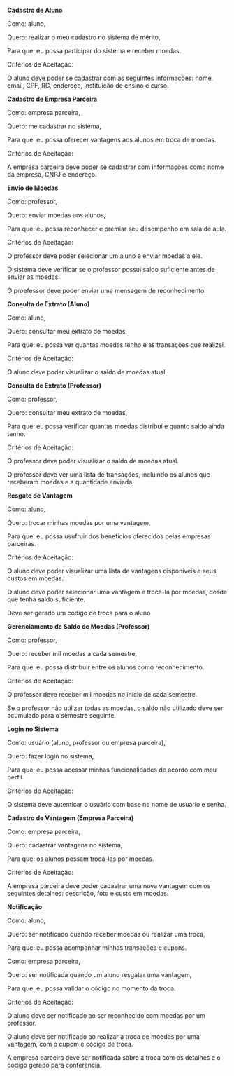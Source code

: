 **Cadastro de Aluno**

Como: aluno,

Quero: realizar o meu cadastro no sistema de mérito,

Para que: eu possa participar do sistema e receber moedas.


Critérios de Aceitação:


O aluno deve poder se cadastrar com as seguintes informações: nome, email, CPF, RG, endereço, instituição de ensino e curso.


**Cadastro de Empresa Parceira**

Como: empresa parceira,

Quero: me cadastrar no sistema,

Para que: eu possa oferecer vantagens aos alunos em troca de moedas.


Critérios de Aceitação:


A empresa parceira deve poder se cadastrar com informações como nome da empresa, CNPJ e endereço.


**Envio de Moedas**

Como: professor,

Quero: enviar moedas aos alunos,

Para que: eu possa reconhecer e premiar seu desempenho em sala de aula.


Critérios de Aceitação:


O professor deve poder selecionar um aluno e enviar moedas a ele.

O sistema deve verificar se o professor possui saldo suficiente antes de enviar as moedas.

O proefessor deve poder enviar uma mensagem de reconhecimento


**Consulta de Extrato (Aluno)**

Como: aluno,

Quero: consultar meu extrato de moedas,

Para que: eu possa ver quantas moedas tenho e as transações que realizei.

Critérios de Aceitação:


O aluno deve poder visualizar o saldo de moedas atual.


**Consulta de Extrato (Professor)**

Como: professor,

Quero: consultar meu extrato de moedas,

Para que: eu possa verificar quantas moedas distribuí e quanto saldo ainda tenho.

Critérios de Aceitação:


O professor deve poder visualizar o saldo de moedas atual.

O professor deve ver uma lista de transações, incluindo os alunos que receberam moedas e a quantidade enviada.


**Resgate de Vantagem**

Como: aluno,

Quero: trocar minhas moedas por uma vantagem,

Para que: eu possa usufruir dos benefícios oferecidos pelas empresas parceiras.

Critérios de Aceitação:


O aluno deve poder visualizar uma lista de vantagens disponíveis e seus custos em moedas.

O aluno deve poder selecionar uma vantagem e trocá-la por moedas, desde que tenha saldo suficiente.

Deve ser gerado um codigo de troca para o aluno 


**Gerenciamento de Saldo de Moedas (Professor)**

Como: professor,

Quero: receber mil moedas a cada semestre,

Para que: eu possa distribuir entre os alunos como reconhecimento.

Critérios de Aceitação:


O professor deve receber mil moedas no início de cada semestre.

Se o professor não utilizar todas as moedas, o saldo não utilizado deve ser acumulado para o semestre seguinte.


**Login no Sistema**

Como: usuário (aluno, professor ou empresa parceira),

Quero: fazer login no sistema,

Para que: eu possa acessar minhas funcionalidades de acordo com meu perfil.

Critérios de Aceitação:


O sistema deve autenticar o usuário com base no nome de usuário e senha.


**Cadastro de Vantagem (Empresa Parceira)**

Como: empresa parceira,

Quero: cadastrar vantagens no sistema,

Para que: os alunos possam trocá-las por moedas.

Critérios de Aceitação:


A empresa parceira deve poder cadastrar uma nova vantagem com os seguintes detalhes: descrição, foto e custo em moedas.


**Notificação**

Como: aluno,

Quero: ser notificado quando receber moedas ou realizar uma troca,

Para que: eu possa acompanhar minhas transações e cupons.

Como: empresa parceira,

Quero: ser notificada quando um aluno resgatar uma vantagem,

Para que: eu possa validar o código no momento da troca.

Critérios de Aceitação:


O aluno deve ser notificado ao ser reconhecido com moedas por um professor.

O aluno deve ser notificado ao realizar a troca de moedas por uma vantagem, com o cupom e código de troca.

A empresa parceira deve ser notificada sobre a troca com os detalhes e o código gerado para conferência.
